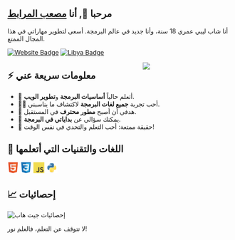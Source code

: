 <h2>مرحبا 👋, أنا <a href="#">مصعب المرابط</a></h2>
<p>أنا شاب ليبي عمري 18 سنة، وأنا جديد في عالم البرمجة. أسعى لتطوير مهاراتي في هذا المجال الممتع.</p>

<p><a href="#"><img src="https://img.shields.io/badge/-الموقع الشخصي-4E69C8?style=flat-square&amp;labelColor=4E69C8&amp;logo=Firefox&amp;link=#" alt="Website Badge"></a> <a href="#"><img src="https://img.shields.io/badge/-ليبيا-006300?style=flat-square&amp;labelColor=006300&amp;logo=GoogleEarth&amp;link=#" alt="Libya Badge"></a></p>



<img align="right" src="https://media.giphy.com/media/L1R1tvI9svkIWwpVYr/giphy.gif" width="200"/>

<h2>⚡️ معلومات سريعة عني</h2>
<ul>
<li>🌱 أتعلم حالياً <strong>أساسيات البرمجة</strong> و<strong>تطوير الويب</strong>.</li>
<li>👨‍💻 أحب تجربة <strong>جميع لغات البرمجة</strong> لاكتشاف ما يناسبني.</li>
<li>🎯 هدفي أن أصبح <strong>مطور محترف</strong> في المستقبل.</li>
<li>💬 يمكنك سؤالي عن <strong>بداياتي في البرمجة</strong>.</li>
<li>🎉 حقيقة ممتعة: أحب التعلم والتحدي في نفس الوقت!</li>
</ul>

<h2>🚀 اللغات والتقنيات التي أتعلمها</h2>
<p align="left">
<img src="https://raw.githubusercontent.com/devicons/devicon/master/icons/html5/html5-original.svg" alt="html" width="25" height="25" />
<img src="https://raw.githubusercontent.com/devicons/devicon/master/icons/css3/css3-original.svg" alt="css" width="25" height="25" />
<img src="https://raw.githubusercontent.com/devicons/devicon/master/icons/javascript/javascript-original.svg" alt="javascript" width="25" height="25" />
<img src="https://raw.githubusercontent.com/devicons/devicon/master/icons/python/python-original.svg" alt="python" width="25" height="25" />
</p>

<h2>📈 إحصائيات</h2>
<img src="https://github-readme-stats.vercel.app/api?username=YOUR_USERNAME&show_icons=true&theme=light" alt="إحصائيات جيت هاب" />

<p>لا تتوقف عن التعلم، فالعلم نور!</p>
